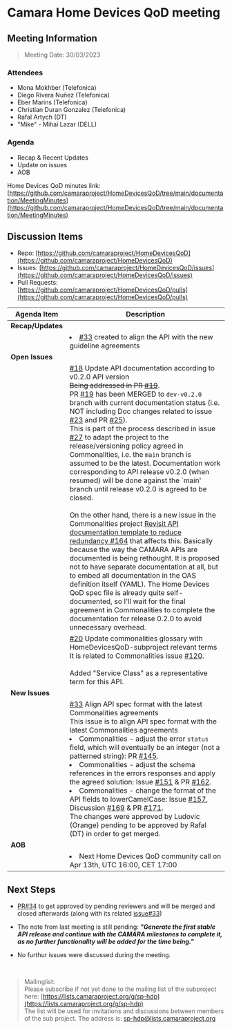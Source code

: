 # Camara Home Devices QoD meeting

## Meeting Information

> Meeting Date: 30/03/2023

### Attendees

* Mona Mokhber (Telefonica)
* Diego Rivera Nuñez (Telefonica)
* Eber Marins (Telefonica)
* Christian Duran Gonzalez (Telefonica)
* Rafal Artych (DT)
* "Mike" - Mihai Lazar (DELL)

### Agenda

* Recap & Recent Updates
* Update on issues 
* AOB

Home Devices QoD minutes link:<br>
[https://github.com/camaraproject/HomeDevicesQoD/tree/main/documentation/MeetingMinutes](https://github.com/camaraproject/HomeDevicesQoD/tree/main/documentation/MeetingMinutes)

## Discussion Items

- Repo: [https://github.com/camaraproject/HomeDevicesQoD](https://github.com/camaraproject/HomeDevicesQoD)<br>
- Issues: [https://github.com/camaraproject/HomeDevicesQoD/issues](https://github.com/camaraproject/HomeDevicesQoD/issues)<br>
- Pull Requests: [https://github.com/camaraproject/HomeDevicesQoD/pulls](https://github.com/camaraproject/HomeDevicesQoD/pulls)


| Agenda Item | Description | 
| ----------- | ------------|
| **Recap/Updates** |  |
|  | <li>[#33](https://github.com/camaraproject/HomeDevicesQoD/issues/33) created to align the API with the new guideline agreements|
| **Open Issues** | |
|  | [#18](https://github.com/camaraproject/HomeDevicesQoD/issues/18) Update API documentation according to v0.2.0 API version <br>~~Being addressed in PR [#19](https://github.com/camaraproject/HomeDevicesQoD/pull/19)~~.<br>PR [#19](https://github.com/camaraproject/HomeDevicesQoD/pull/19) has been MERGED to `dev-v0.2.0` branch with current documentation status (i.e. NOT including Doc changes related to issue [#23](https://github.com/camaraproject/HomeDevicesQoD/issues/23) and PR [#25](https://github.com/camaraproject/HomeDevicesQoD/pull/25)).<br>This is part of the process described in issue [#27](https://github.com/camaraproject/HomeDevicesQoD/issues/27) to adapt the project to the release/versioning policy agreed in Commonalities, i.e. the `main` branch is assumed to be the latest. Documentation work corresponding to API release v0.2.0 (when resumed) will be done against the `main' branch until release v0.2.0 is agreed to be closed.<br><br>On the other hand, there is a new issue in the Commonalities project [Revisit API documentation template to reduce redundancy #164](https://github.com/camaraproject/WorkingGroups/issues/164) that affects this. Basically because the way the CAMARA APIs are documented is being rethought. It is proposed not to have separate documentation at all, but to embed all documentation in the OAS definition itself (YAML). The Home Devices QoD spec file is already quite self-documented, so I'll wait for the final agreement in Commonalities to complete the documentation for release 0.2.0 to avoid unnecessary overhead. |
|  | [#20](https://github.com/camaraproject/HomeDevicesQoD/issues/20) Update commonalities glossary with HomeDevicesQoD-subproject relevant terms <br>It is related to Commonalities issue [#120](https://github.com/camaraproject/WorkingGroups/pull/120).<br><br>Added "Service Class" as a representative term for this API.|
| **New Issues** |  |
|  | [#33](https://github.com/camaraproject/HomeDevicesQoD/issues/33) Align API spec format with the latest Commonalities agreements<br>This issue is to align API spec format with the latest Commonalities agreements<li> Commonalities - adjust the error `status` field, which will eventually be an integer (not a patterned string): PR [#145](https://github.com/camaraproject/WorkingGroups/pull/145).<li> Commonalities - adjust the schema references in the errors responses and apply the agreed solution: Issue [#151](https://github.com/camaraproject/WorkingGroups/issues/151) & PR [#162](https://github.com/camaraproject/WorkingGroups/pull/162).<li> Commonalities - change the format of the API fields to lowerCamelCase: Issue [#157](https://github.com/camaraproject/WorkingGroups/issues/157), Discussion [#169](https://github.com/camaraproject/WorkingGroups/discussions/169) & PR [#171](https://github.com/camaraproject/WorkingGroups/pull/171).<br>The changes were approved by Ludovic (Orange) pending to be approved by Rafal (DT) in order to get merged.  |
| **AOB** | |
|  | <li>Next Home Devices QoD community call on Apr 13th, UTC 16:00, CET 17:00 |


## Next Steps

* [PR#34](https://github.com/camaraproject/HomeDevicesQoD/pull/34) to get approved by pending reviewers and will be merged and closed afterwards (along with its related [issue#33](https://github.com/camaraproject/HomeDevicesQoD/issues/33))

* The note from last meeting is still pending: 
***"Generate the first stable API release and continue with the CAMARA milestones to complete it, as no further functionality will be added for the time being."***

* No furthur issues were discussed during the meeting.

<br>

> Mailinglist:<br>Please subscribe if not yet done to the mailing list of the subproject here: [https://lists.camaraproject.org/g/sp-hdp](https://lists.camaraproject.org/g/sp-hdp)<br>The list will be used for invitations and discussions between members of the sub project. The address is: sp-hdp@lists.camaraproject.org
